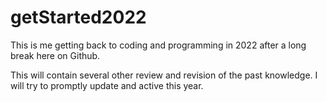 # getStarted2022

This is me getting back to coding and programming in 2022 after a long break here on Github. 

This will contain several other review and revision of the past knowledge. I will try to promptly update and active this year.

